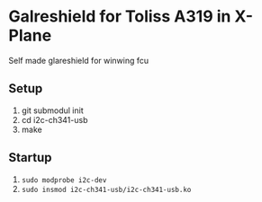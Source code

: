 # Galreshield for Toliss A319 in X-Plane #
Self made glareshield for winwing fcu

## Setup ##
 1. git submodul init
 2. cd i2c-ch341-usb
 3. make

## Startup ##
 1. `sudo modprobe i2c-dev`
 1. `sudo insmod i2c-ch341-usb/i2c-ch341-usb.ko`
